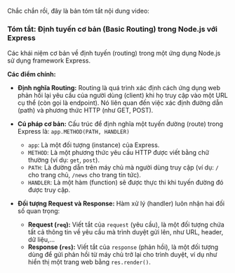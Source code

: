 Chắc chắn rồi, đây là bản tóm tắt nội dung video:

### **Tóm tắt: Định tuyến cơ bản (Basic Routing) trong Node.js với Express**

Các khái niệm cơ bản về định tuyến (routing) trong một ứng dụng Node.js sử dụng framework Express.

**Các điểm chính:**

*   **Định nghĩa Routing:** Routing là quá trình xác định cách ứng dụng web phản hồi lại yêu cầu của người dùng (client) khi họ truy cập vào một URL cụ thể (còn gọi là endpoint). Nó liên quan đến việc xác định đường dẫn (path) và phương thức HTTP (như GET, POST).

*   **Cú pháp cơ bản:** Cấu trúc để định nghĩa một tuyến đường (route) trong Express là:
    `app.METHOD(PATH, HANDLER)`
    *   `app`: Là một đối tượng (instance) của Express.
    *   `METHOD`: Là một phương thức yêu cầu HTTP được viết bằng chữ thường (ví dụ: `get`, `post`).
    *   `PATH`: Là đường dẫn trên máy chủ mà người dùng truy cập (ví dụ: `/` cho trang chủ, `/news` cho trang tin tức).
    *   `HANDLER`: Là một hàm (function) sẽ được thực thi khi tuyến đường đó được truy cập.

*   **Đối tượng Request và Response:** Hàm xử lý (handler) luôn nhận hai đối số quan trọng:
    *   **Request (`req`):** Viết tắt của `request` (yêu cầu), là một đối tượng chứa tất cả thông tin về yêu cầu mà trình duyệt gửi lên, như URL, header, dữ liệu,...
    *   **Response (`res`):** Viết tắt của `response` (phản hồi), là một đối tượng dùng để gửi phản hồi từ máy chủ trở lại cho trình duyệt, ví dụ như hiển thị một trang web bằng `res.render()`.